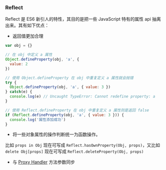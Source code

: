 ### Reflect

Reflect 是 ES6 新引人的特性，其目的是把一些 JavaScript 特有的属性 api 抽离出来。其有如下优点：

* 返回值更加合理

```js
var obj = {}

// 在 obj 中定义 a 属性
Object.defineProperty(obj, 'a', {
  value: 2
})

// 使用 Object.defineProperty 在 obj 中重复定义 a 属性就会抛错
try {
  Object.defineProperty(obj, 'a', { value: 3 })
} catch(e) {
  console.log(e) // Uncaught TypeError: Cannot redefine property: a
}

// 使用 Reflect.defineProperty 在 obj 中重复定义 a 属性则是返回 false
if (Reflect.defineProperty(obj, 'a', { value: 3 })) {
  console.log('属性添加成功')
}
```

* 将一些对象属性的操作判断统一为函数操作。

比如 `props in Obj` 现在可写成 `Reflect.hasOwnProperty(Obj, props)`，又比如 `delete Obj[props]` 现在可写成 `Reflect.deleteProperty(Obj, props)`

* 与 [Proxy Handler](https://developer.mozilla.org/en-US/docs/Web/JavaScript/Reference/Global_Objects/Proxy/handler#Methods) 方法参数同步
